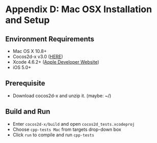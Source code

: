 # Appendix D: Mac OSX Installation and Setup

## Environment Requirements
* Mac OS X 10.8+
* Cocos2d-x v3.0 ([HERE](http://cocos2d-x.org/download))
* Xcode 4.6.2+ ([Apple Developer Website](https://developer.apple.com/downloads/index.action))
* iOS 5.0+

## Prerequisite 
* Download cocos2d-x and unzip it. (maybe: ~/) 

## Build and Run
* Enter `cocos2d-x/build` and open `cocos2d_tests.xcodeproj`
* Choose `cpp-tests Mac` from targets drop-down box  
* Click `run` to compile and run `cpp-tests`
